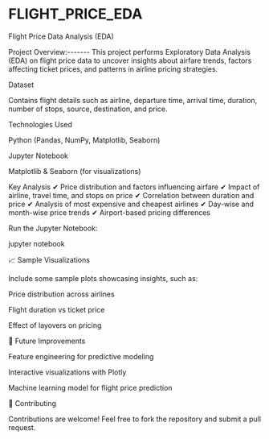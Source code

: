 # FLIGHT_PRICE_EDA
Flight Price Data Analysis (EDA)

Project Overview:-------
This project performs Exploratory Data Analysis (EDA) on flight price data to uncover insights about airfare trends, factors affecting ticket prices, and patterns in airline pricing strategies.

Dataset

Contains flight details such as airline, departure time, arrival time, duration, number of stops, source, destination, and price.

Technologies Used

Python (Pandas, NumPy, Matplotlib, Seaborn)

Jupyter Notebook

Matplotlib & Seaborn (for visualizations)

Key Analysis
✔ Price distribution and factors influencing airfare
✔ Impact of airline, travel time, and stops on price
✔ Correlation between duration and price
✔ Analysis of most expensive and cheapest airlines
✔ Day-wise and month-wise price trends
✔ Airport-based pricing differences



Run the Jupyter Notebook:

jupyter notebook

📈 Sample Visualizations

Include some sample plots showcasing insights, such as:

Price distribution across airlines

Flight duration vs ticket price

Effect of layovers on pricing

🚀 Future Improvements

Feature engineering for predictive modeling

Interactive visualizations with Plotly

Machine learning model for flight price prediction

🤝 Contributing

Contributions are welcome! Feel free to fork the repository and submit a pull request.




